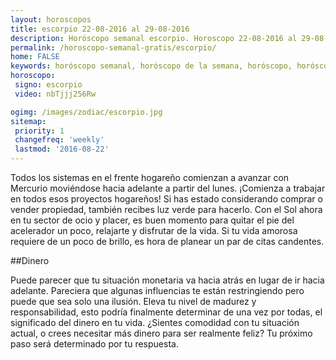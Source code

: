 ```yaml
---
layout: horoscopos
title: escorpio 22-08-2016 al 29-08-2016 
description: Horóscopo semanal escorpio. Horoscopo 22-08-2016 al 29-08-2016. Horoscopos univision gratis
permalink: /horoscopo-semanal-gratis/escorpio/
home: FALSE
keywords: horóscopo semanal, horóscopo de la semana, horóscopo, horóscopo gratis,horóscopos, horóscopo esperanza gracia, horoscopos escorpio la semana, horóscopos gratis, Tarot, Astrologia, Zodíaco, escorpio, horoscopo gratis
horoscopo:
 signo: escorpio
 video: nbTjjj256Rw

ogimg: /images/zodiac/escorpio.jpg
sitemap:
 priority: 1
 changefreq: 'weekly'
 lastmod: '2016-08-22'
---
```



Todos los sistemas en el frente hogareño comienzan a avanzar con Mercurio moviéndose hacia adelante a partir del lunes. ¡Comienza a trabajar en todos esos proyectos hogareños! Si has estado considerando comprar o vender propiedad, también recibes luz verde para hacerlo. Con el Sol ahora en tu sector de ocio y placer, es buen momento para quitar el pie del acelerador un poco, relajarte y disfrutar de la vida. Si tu vida amorosa requiere de un poco de brillo, es hora de planear un par de citas candentes. 

##Dinero

Puede parecer que tu situación monetaria va hacia atrás en lugar de ir hacia adelante. Pareciera que algunas influencias te están restringiendo pero puede que sea solo una ilusión. Eleva tu nivel de madurez y responsabilidad,  esto podría finalmente determinar de una vez por todas, el significado del dinero en tu vida. ¿Sientes comodidad con tu situación actual, o crees necesitar más dinero para ser realmente feliz? Tu próximo paso será determinado por tu respuesta.